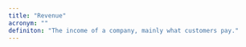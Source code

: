 ```yaml
---
title: "Revenue"
acronym: ""
definiton: "The income of a company, mainly what customers pay."
---
```

